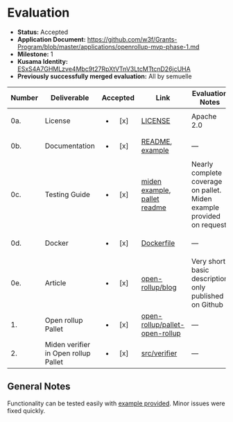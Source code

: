 # Evaluation

- **Status:** Accepted
- **Application Document:** https://github.com/w3f/Grants-Program/blob/master/applications/openrollup-mvp-phase-1.md
- **Milestone:** 1
- **Kusama Identity:** [ESxS4A7GHMLzve4Mbc9t27RpXtVTnV3LtcMTtcnD26jcUHA](https://polkascan.io/pre/kusama/account/ESxS4A7GHMLzve4Mbc9t27RpXtVTnV3LtcMTtcnD26jcUHA)
- **Previously successfully merged evaluation:** All by semuelle

| Number | Deliverable                          |        Accepted        | Link                                                                                                                                                                                                                                        | Evaluation Notes                                                      |
| ------ | ------------------------------------ | :--------------------: | ------------------------------------------------------------------------------------------------------------------------------------------------------------------------------------------------------------------------------------------- | --------------------------------------------------------------------- |
| 0a.    | License                              | <ul><li>[x] </li></ul> | [LICENSE](https://github.com/open-rollup/pallet-open-rollup/blob/f59ae4b0e78e23098e792c609a6d3c4e127b4c9c/LICENSE)                                                                                                                          | Apache 2.0                                                            |
| 0b.    | Documentation                        | <ul><li>[x] </li></ul> | [README](https://github.com/open-rollup/pallet-open-rollup/blob/f59ae4b0e78e23098e792c609a6d3c4e127b4c9c/README.md), [example](https://github.com/open-rollup/fib-miden-example/tree/72528632f1cf45ccfcd6843fb59ff04dde9786e7)              | —                                                                     |
| 0c.    | Testing Guide                        | <ul><li>[x] </li></ul> | [miden example](https://github.com/open-rollup/fib-miden-example/tree/72528632f1cf45ccfcd6843fb59ff04dde9786e7), [pallet readme](https://github.com/open-rollup/pallet-open-rollup/blob/f59ae4b0e78e23098e792c609a6d3c4e127b4c9c/README.md) | Nearly complete coverage on pallet. Miden example provided on request |
| 0d.    | Docker                               | <ul><li>[x] </li></ul> | [Dockerfile](https://github.com/open-rollup/pallet-open-rollup/blob/f59ae4b0e78e23098e792c609a6d3c4e127b4c9c/Dockerfile)                                                                                                                    | —                                                                     |
| 0e.    | Article                              | <ul><li>[x] </li></ul> | [open-rollup/blog](https://github.com/open-rollup/blog/blob/592c8628a6b6850248046827da976f4c7729f233/pallet-publish.md)                                                                                                                     | Very short, basic description only published on Github                |
| 1.     | Open rollup Pallet                   | <ul><li>[x] </li></ul> | [open-rollup/pallet-open-rollup](https://github.com/open-rollup/pallet-open-rollup/tree/f59ae4b0e78e23098e792c609a6d3c4e127b4c9c)                                                                                                           | —                                                                     |
| 2.     | Miden verifier in Open rollup Pallet | <ul><li>[x] </li></ul> | [src/verifier](https://github.com/open-rollup/pallet-open-rollup/tree/f59ae4b0e78e23098e792c609a6d3c4e127b4c9c/src/verifier)                                                                                                                | —                                                                     |

## General Notes

Functionality can be tested easily with [example provided](https://github.com/open-rollup/fib-miden-example). Minor issues were fixed quickly.
